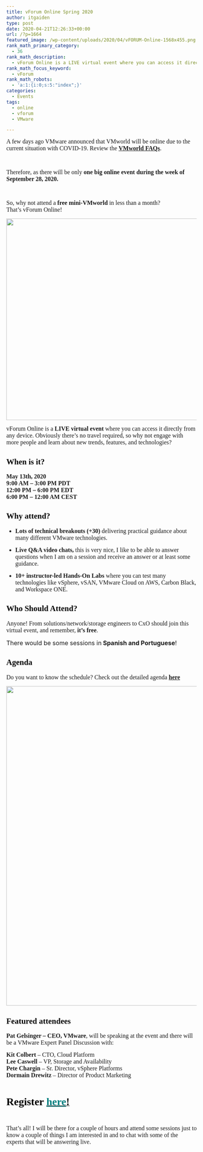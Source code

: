 ```yaml
---
title: vForum Online Spring 2020
author: itgaiden
type: post
date: 2020-04-21T12:26:33+00:00
url: /?p=1664
featured_image: /wp-content/uploads/2020/04/vFORUM-Online-1568x455.png
rank_math_primary_category:
  - 36
rank_math_description:
  - vForum Online is a LIVE virtual event where you can access it directly from any device. Obviously there’s no travel required, so why not engage with more people and learn about new trends, features, and technologies?
rank_math_focus_keyword:
  - vForum
rank_math_robots:
  - 'a:1:{i:0;s:5:"index";}'
categories:
  - Events
tags:
  - online
  - vforum
  - VMware

---
```

<span style="font-family: Nunito; font-size: 16px;">A few days ago VMware announced that VMworld will be online due to the current situation with COVID-19. Review the <a href="https://www.vmworld.com/en/us/faqs.html"><strong>VMworld FAQs</strong></a>.</span>

&nbsp;

<span style="font-family: Nunito; font-size: 16px;">Therefore, as there will be only <strong>one big online event during the week of September 28, 2020.</strong></span>

&nbsp;

<span style="font-size: 16px;"><span style="font-family: Nunito;">So, why not attend a <strong>free mini-VMworld</strong> in less than a month?<br /> </span><span style="font-family: Nunito;">That&#8217;s vForum Online!</span></span>

<span style="font-family: Nunito;"><img loading="lazy" class="alignnone wp-image-1679 size-full" src="http://wp.docker.localhost:8000/wp-content/uploads/2020/04/vFORUM-Online.png" alt="" width="1832" height="532" srcset="http://wp.docker.localhost:8000/wp-content/uploads/2020/04/vFORUM-Online.png 1832w, http://wp.docker.localhost:8000/wp-content/uploads/2020/04/vFORUM-Online-300x87.png 300w, http://wp.docker.localhost:8000/wp-content/uploads/2020/04/vFORUM-Online-1024x297.png 1024w, http://wp.docker.localhost:8000/wp-content/uploads/2020/04/vFORUM-Online-768x223.png 768w, http://wp.docker.localhost:8000/wp-content/uploads/2020/04/vFORUM-Online-1536x446.png 1536w, http://wp.docker.localhost:8000/wp-content/uploads/2020/04/vFORUM-Online-1568x455.png 1568w" sizes="(max-width: 1832px) 100vw, 1832px" /></span>

<span style="font-family: Nunito; font-size: 16px;">vForum Online is a <strong>LIVE virtual event</strong> where you can access it directly from any device. Obviously there’s no travel required, so why not engage with more people and learn about new trends, features, and technologies?</span>

## 

## **<span style="font-family: Nunito; color: #000000;">When is it?</span>**

<div class="title events-column__title">
  <span style="font-size: 16px;"><strong><span style="font-family: Nunito;">May 13th, 2020</span></strong></span>
</div>

<div>
</div>

<div class="date events-date">
  <span style="font-size: 16px;"><strong><span style="font-family: Nunito;">9:00 AM – 3:00 PM PDT</span></strong></span>
</div>

<div class="date events-date">
  <span style="font-size: 16px;"><strong><span style="font-family: Nunito;">12:00 PM – 6:00 PM EDT</span></strong></span>
</div>

<div>
  <span style="font-size: 16px;"><strong><span style="font-family: Nunito;">6:00 PM &#8211; 12:00 AM CEST</span></strong></span>
</div>

<div>
</div>

## <span style="font-family: Nunito; color: #000000;"><b>Why attend?</b></span>

  * <span style="font-family: Nunito; font-size: 16px;"><b>Lots of technical breakouts (+30) </b>delivering practical guidance about many different VMware technologies.</span>

  * <span style="font-family: Nunito; font-size: 16px;"><b>Live Q&A video chats, </b>this is very nice, I like to be able to answer questions when I am on a session and receive an answer or at least some guidance.</span>

  * <span style="font-family: Nunito; font-size: 16px;"><b>10+ instructor-led Hands-On Labs </b>where you can test many technologies like vSphere, vSAN, VMware Cloud on AWS, Carbon Black, and Workspace ONE.</span>

## 

## <span style="font-family: Nunito; color: #000000;"><b>Who Should Attend?</b></span>

<span style="font-size: 16px;"><span style="font-family: Nunito;">Anyone! From solutions/network/storage engineers to CxO should join this virtual event, a</span><span style="font-family: Nunito;">nd remember, <strong>it&#8217;s free</strong>.</span></span>

<span style="font-size: 16px;">There would be some sessions in<strong> Spanish and Portuguese</strong>!</span>

## 

## **<span style="font-family: Nunito; color: #000000;">Agenda</span>**

<span style="font-family: Nunito; font-size: 16px;">Do you want to know the schedule? Check out the detailed agenda <span style="text-decoration: underline;"><strong><a href="https://content.onlinexperiences.com/FileLibrary/2138/33/VMware-VForum-Spring2020-Agenda.pdf">here</a></strong></span></span>

<img loading="lazy" class="alignnone wp-image-1680 size-full" src="http://wp.docker.localhost:8000/wp-content/uploads/2020/04/VMware-VForum-Spring2020-Agenda.pdf.png" alt="" width="1367" height="843" srcset="http://wp.docker.localhost:8000/wp-content/uploads/2020/04/VMware-VForum-Spring2020-Agenda.pdf.png 1367w, http://wp.docker.localhost:8000/wp-content/uploads/2020/04/VMware-VForum-Spring2020-Agenda.pdf-300x185.png 300w, http://wp.docker.localhost:8000/wp-content/uploads/2020/04/VMware-VForum-Spring2020-Agenda.pdf-1024x631.png 1024w, http://wp.docker.localhost:8000/wp-content/uploads/2020/04/VMware-VForum-Spring2020-Agenda.pdf-768x474.png 768w" sizes="(max-width: 1367px) 100vw, 1367px" /> 

## 

## **<span style="font-family: Nunito; color: #000000;">Featured attendees</span>**

<span style="font-family: Nunito; font-size: 16px;"><strong>Pat Gelsinger &#8211; CEO, VMware</strong>, will be speaking at the event and there will be a VMware Expert Panel Discussion with:</span>

<span style="font-family: Nunito; font-size: 16px;"><b>Kit Colbert</b> &#8211; CTO, Cloud Platform</span>  
<span style="font-family: Nunito; font-size: 16px;"><b>Lee Caswell</b> &#8211; VP, Storage and Availability</span>  
<span style="font-family: Nunito; font-size: 16px;"><b>Pete Chargin</b> &#8211; Sr. Director, vSphere Platforms</span>  
<span style="font-family: Nunito; font-size: 16px;"><b>Dormain Drewitz</b> &#8211; Director of Product Marketing</span>

&nbsp;

<span style="font-family: Nunito;"><span style="font-size: 28px; color: #000000;"><strong>Register </strong></span><a href="https://www.vmware.com/learn/462228_vFO_REG.html"><strong><span style="font-size: 20px;"><span style="color: #000000;"><span style="font-size: 28px;"><span style="text-decoration: underline; color: #008080;">here</span>!</span></span></span></strong></a></span>

&nbsp;

<span style="font-family: Nunito; font-size: 16px;">That&#8217;s all! I will be there for a couple of hours and attend some sessions just to know a couple of things I am interested in and to chat with some of the experts that will be answering live.</span>